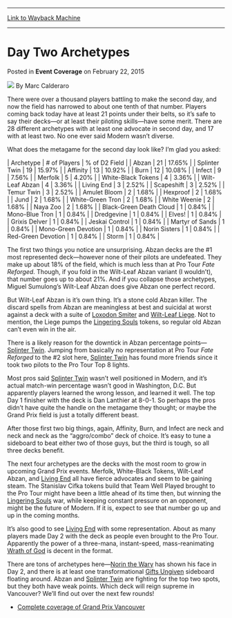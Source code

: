 
---
[Link to Wayback Machine](https://web.archive.org/web/20150224215435/http://magic.wizards.com/en/events/coverage/gpvan15/day-two-archetypes-2015-02-22)

[_metadata_:author]:- "Marc Calderaro"
[_metadata_:description]:- "There were over a thousand players battling to make the second day, and now the field has narrowed to about one tenth of that number. Players coming back today have at least 21 points under their belts, so it’s safe to say their decks—or at least their piloting skills—have some merit. There are 28 different archetypes with at least one advocate in second day, and 17 with at least two. No one ever said Modern wasn’t diverse. What does the metagame for the second day look like? I’m glad you asked:"
[_metadata_:generator]:- "Drupal 7 (http://drupal.org)"
[_metadata_:node]:- "348181"
[_metadata_:publish_date]:- "2015-02-22"
[_metadata_:source]:- "div-main-content"
[_metadata_:title]:- "Day Two Archetypes"
[_metadata_:wayback_capture_timestamp]:- "2015-02-24 21:54:35"
[_metadata_:wayback_raw_url]:- "https://web.archive.org/web/20150224215435id_/http://magic.wizards.com/en/events/coverage/gpvan15/day-two-archetypes-2015-02-22"
[_metadata_:wayback_url]:- "http://magic.wizards.com/en/events/coverage/gpvan15/day-two-archetypes-2015-02-22"
---


Day Two Archetypes
==================



 Posted in **Event Coverage**
 on February 22, 2015 






![](https://media.magic.wizards.com/styles/auth_small/public/images/person/calderaro.jpg)
By Marc Calderaro










There were over a thousand players battling to make the second day, and now the field has narrowed to about one tenth of that number. Players coming back today have at least 21 points under their belts, so it’s safe to say their decks—or at least their piloting skills—have some merit. There are 28 different archetypes with at least one advocate in second day, and 17 with at least two. No one ever said Modern wasn’t diverse.



What does the metagame for the second day look like? I’m glad you asked:





| Archetype | # of Players | % of D2 Field |
| Abzan | 21 | 17.65% |
| Splinter Twin | 19 | 15.97% |
| Affinity | 13 | 10.92% |
| Burn | 12 | 10.08% |
| Infect | 9 | 7.56% |
| Merfolk | 5 | 4.20% |
| White-Black Tokens | 4 | 3.36% |
| Wilt-Leaf Abzan | 4 | 3.36% |
| Living End | 3 | 2.52% |
| Scapeshift | 3 | 2.52% |
| Temur Twin | 3 | 2.52% |
| Amulet Bloom | 2 | 1.68% |
| Hexproof | 2 | 1.68% |
| Jund | 2 | 1.68% |
| White-Green Tron | 2 | 1.68% |
| White Weenie | 2 | 1.68% |
| Naya Zoo | 2 | 1.68% |
| Black-Green Death Cloud | 1 | 0.84% |
| Mono-Blue Tron | 1 | 0.84% |
| Dredgevine | 1 | 0.84% |
| Elves! | 1 | 0.84% |
| Grixis Delver | 1 | 0.84% |
| Jeskai Control | 1 | 0.84% |
| Martyr of Sands | 1 | 0.84% |
| Mono-Green Devotion | 1 | 0.84% |
| Norin Sisters | 1 | 0.84% |
| Red-Green Devotion | 1 | 0.84% |
| Storm | 1 | 0.84% |


The first two things you notice are unsurprising. Abzan decks are the #1 most represented deck—however none of their pilots are undefeated. They make up about 18% of the field, which is much less than at Pro Tour *Fate Reforged*. Though, if you fold in the Wilt-Leaf Abzan variant (I wouldn’t), that number goes up to about 21%. And if you collapse those archetypes, Miguel Sumulong’s Wilt-Leaf Abzan does give Abzan one perfect record.



But Wilt-Leaf Abzan is it’s own thing. It’s a stone cold Abzan killer. The discard spells from Abzan are meaningless at best and suicidal at worst against a deck with a suite of [Loxodon Smiter](http://gatherer.wizards.com/Pages/Card/Details.aspx?name=Loxodon+Smiter) and [Wilt-Leaf Liege](http://gatherer.wizards.com/Pages/Card/Details.aspx?name=Wilt-Leaf+Liege). Not to mention, the Liege pumps the [Lingering Souls](http://gatherer.wizards.com/Pages/Card/Details.aspx?name=Lingering+Souls) tokens, so regular old Abzan can’t even win in the air.



There is a likely reason for the downtick in Abzan percentage points—[Splinter Twin](http://gatherer.wizards.com/Pages/Card/Details.aspx?name=Splinter+Twin). Jumping from basically no representation at Pro Tour *Fate Reforged* to the #2 slot here, [Splinter Twin](http://gatherer.wizards.com/Pages/Card/Details.aspx?name=Splinter+Twin) has found more friends since it took two pilots to the Pro Tour Top 8 lights.



Most pros said [Splinter Twin](http://gatherer.wizards.com/Pages/Card/Details.aspx?name=Splinter+Twin) wasn’t well positioned in Modern, and it’s actual match-win percentage wasn’t good in Washington, D.C. But apparently players learned the wrong lesson, and learned it well. The top Day 1 finisher with the deck is Dan Lanthier at 8-0-1. So perhaps the pros didn’t have quite the handle on the metagame they thought; or maybe the Grand Prix field is just a totally different beast.



After those first two big things, again, Affinity, Burn, and Infect are neck and neck and neck as the “aggro/combo” deck of choice. It’s easy to tune a sideboard to beat either two of those guys, but the third is tough, so all three decks benefit.



The next four archetypes are the decks with the most room to grow in upcoming Grand Prix events. Merfolk, White-Black Tokens, Wilt-Leaf Abzan, and [Living End](http://gatherer.wizards.com/Pages/Card/Details.aspx?name=Living+End) all have fierce advocates and seem to be gaining steam. The Stanislav Cifka tokens build that Team Well Played brought to the Pro Tour might have been a little ahead of its time then, but winning the [Lingering Souls](http://gatherer.wizards.com/Pages/Card/Details.aspx?name=Lingering+Souls) war, while keeping constant pressure on an opponent, might be the future of Modern. If it is, expect to see that number go up and up in the coming months.



It’s also good to see [Living End](http://gatherer.wizards.com/Pages/Card/Details.aspx?name=Living+End) with some representation. About as many players made Day 2 with the deck as people even brought to the Pro Tour. Apparently the power of a three-mana, instant-speed, mass-reanimating [Wrath of God](http://gatherer.wizards.com/Pages/Card/Details.aspx?name=Wrath+of+God) is decent in the format.



There are tons of archetypes here—[Norin the Wary](http://gatherer.wizards.com/Pages/Card/Details.aspx?name=Norin+the+Wary) has shown his face in Day 2, and there is at least one transformational [Gifts Ungiven](http://gatherer.wizards.com/Pages/Card/Details.aspx?name=Gifts+Ungiven) sideboard floating around. Abzan and [Splinter Twin](http://gatherer.wizards.com/Pages/Card/Details.aspx?name=Splinter+Twin) are fighting for the top two spots, but they both have weak points. Which deck will reign supreme in Vancouver? We’ll find out over the next few rounds!


* [Complete coverage of Grand Prix Vancouver](/node/346826)

 




